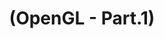 ---
layout: default
title: "(OpenGL - Part.1)"
parent: "(Graphics 😎)"
has_children: true
nav_order: 6
---